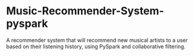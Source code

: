 # Music-Recommender-System-pyspark
A recommender system that will recommend new musical artists  to a user based on their listening history, using PySpark and collaborative filtering.
